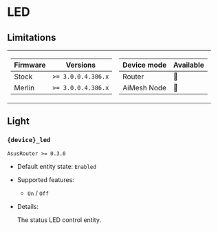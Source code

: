 # LED

## Limitations

<table><tr><td>

|Firmware|          Versions|
|--------|------------------|
|Stock   |`>= 3.0.0.4.386.x`|
|Merlin  |`>= 3.0.0.4.386.x`|
</td><td>

|Device mode|    Available|
|-----------|-------------|
|Router     |:green_heart:|
|AiMesh Node|:green_heart:|
</td></tr></table>

## Light

### `{device}_led`

`AsusRouter >= 0.3.0`

-   Default entity state: `Enabled`
-   Supported features:
    -   `On` / `Off`
-   Details:

    The status LED control entity.
